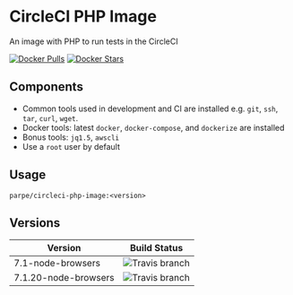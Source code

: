# CircleCI PHP Image
An image with PHP to run tests in the CircleCI 

[![Docker Pulls](https://img.shields.io/docker/pulls/parpe/circleci-php-image.svg?style=flat-square)](https://hub.docker.com/r/parpe/circleci-php-image/)
[![Docker Stars](https://img.shields.io/docker/stars/parpe/circleci-php-image.svg?style=flat-square)](https://hub.docker.com/r/parpe/circleci-php-image/)

## Components
- Common tools used in development and CI are installed e.g. `git`, `ssh`, `tar`, `curl`, `wget`.
- Docker tools: latest `docker`, `docker-compose`, and `dockerize` are installed
- Bonus tools: `jq1.5`, `awscli`
- Use a `root` user by default

## Usage
`parpe/circleci-php-image:<version>`

## Versions
| Version  | Build Status |
| ------------- | ------------- |
| 7.1-node-browsers  | ![Travis branch](https://img.shields.io/travis/parpeoficial/circleci-php-image/7.1-node-browsers.svg?style=flat-square) |
| 7.1.20-node-browsers  | ![Travis branch](https://img.shields.io/travis/parpeoficial/circleci-php-image/7.1.20-node-browsers.svg?style=flat-square) |